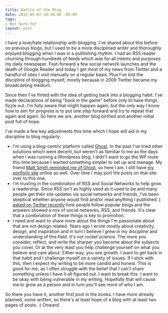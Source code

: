 ```yaml
---
title: Battle of the Blog
date: 2015-05-07 10:36:00 -05:00
tags:
- Not Sure Yet
layout: post
---
```


I have a love/hate relationship with blogging. I've shared about this before on previous blogs, but I used to be a more disciplined writer and thoroughly enjoyed blogging when I was in a publishing rhythm. I had an RSS reader churning through hundreds of feeds which was for all intents and purposes my daily newspaper. Fast-forward a few social network launches and the death of Google Reader and today I get most of my news from Twitter and a handful of sites I visit manually on a regular basis. Plus I've lost the discipline of blogging myself, mostly because in 2009 Twitter became my broadcasting medium.

Since then I've flirted with the idea of getting back into a blogging habit. I've made declarations of being "back in the game" before only to have things fizzle out. I'm fully aware that might happen again, but the only way I know how to aim for progress is to put one step forward and try to repeat that again and again. So here we are, another blog birthed and another initial post full of hope.

I've made a few key adjustments this time which I hope will aid in my discipline to blog regularly:

* I'm using a blog-centric platform called [Ghost](https://ghost.org/). In the past I've tried other solutions which were decent, but weren't as familiar to me as the days when I was running a Wordpress blog. I didn't want to go the WP route this time because I wanted something simpler to set up and manage. My friend [Matt Smith reminded me of Ghost](https://twitter.com/mds/status/595611830116077568), so here I am. I still have [my portfolio site](http://philcoffman.com/) online as well. Over time I may port the posts on that site over to this one.
* I'm trusting in the combination of RSS and Social Networks to help grow a readership. Since RSS isn't as highly used as it used to be and many people get their site updates via social networks and friends, I've been skeptical whether anyone would find and/or read anything I published. [I asked on Twitter recently](https://twitter.com/philcoffman/status/595588841357979649) how people follow popular blogs and the answers showed a mix of social networks, RSS, and friends. It's clear that a combination of these things is key to promotion.
* I need and want to share more about the things I'm passionate about that are not design related. Years ago I wrote mostly about creativity, design, and inspiration and in turn I believe I grew in my discipline and understanding of this field. It's not rocket science. The more you consider, reflect, and write the sharper you become about the subjects you cover. Or at the very least you help challenge yourself on what you believe and care about. Either way, you see growth. I want to get back in that habit and I challenge myself on a variety of issues. If I stick with this, then I expect my writing to be more candid and honest. This is good for me, as I often struggle with the belief that I can't share something unless I have it all figured out. I want to break this. I want to be okay with being vulnerable in my writing. Hopefully that will cause me to grow as a person and in turn you'll see more of who I am.

So there you have it, another first post in the books. I have more already planned, some written, so there's at least hope of a blog with at least two pages of posts. :) Onward.
